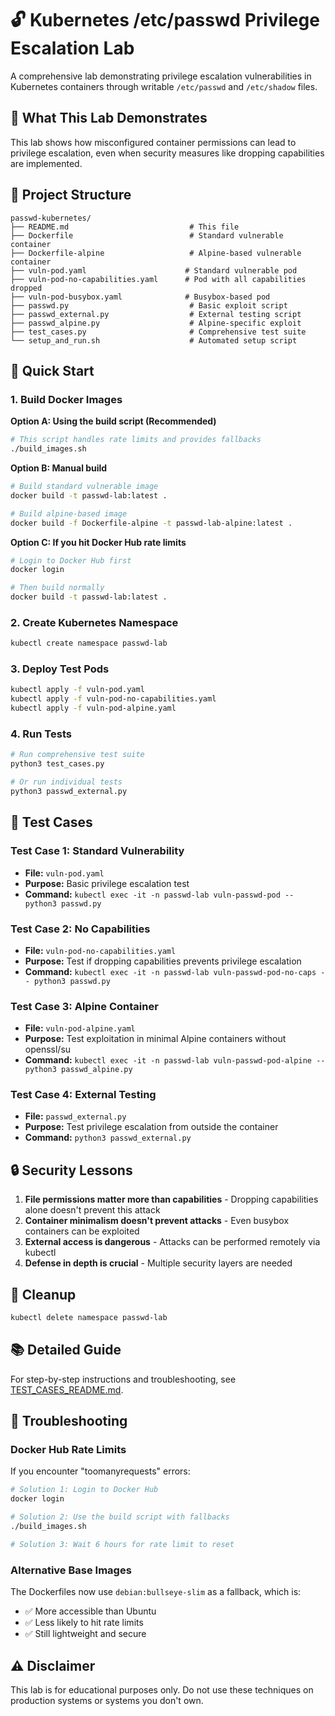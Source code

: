 # 🔓 Kubernetes /etc/passwd Privilege Escalation Lab

A comprehensive lab demonstrating privilege escalation vulnerabilities in Kubernetes containers through writable `/etc/passwd` and `/etc/shadow` files.

## 🎯 What This Lab Demonstrates

This lab shows how misconfigured container permissions can lead to privilege escalation, even when security measures like dropping capabilities are implemented.

## 📁 Project Structure

```
passwd-kubernetes/
├── README.md                           # This file
├── Dockerfile                          # Standard vulnerable container
├── Dockerfile-alpine                   # Alpine-based vulnerable container
├── vuln-pod.yaml                      # Standard vulnerable pod
├── vuln-pod-no-capabilities.yaml      # Pod with all capabilities dropped
├── vuln-pod-busybox.yaml              # Busybox-based pod
├── passwd.py                           # Basic exploit script
├── passwd_external.py                  # External testing script
├── passwd_alpine.py                    # Alpine-specific exploit
├── test_cases.py                       # Comprehensive test suite
└── setup_and_run.sh                    # Automated setup script
```

## 🚀 Quick Start

### 1. Build Docker Images

**Option A: Using the build script (Recommended)**
```bash
# This script handles rate limits and provides fallbacks
./build_images.sh
```

**Option B: Manual build**
```bash
# Build standard vulnerable image
docker build -t passwd-lab:latest .

# Build alpine-based image  
docker build -f Dockerfile-alpine -t passwd-lab-alpine:latest .
```

**Option C: If you hit Docker Hub rate limits**
```bash
# Login to Docker Hub first
docker login

# Then build normally
docker build -t passwd-lab:latest .
```

### 2. Create Kubernetes Namespace
```bash
kubectl create namespace passwd-lab
```

### 3. Deploy Test Pods
```bash
kubectl apply -f vuln-pod.yaml
kubectl apply -f vuln-pod-no-capabilities.yaml
kubectl apply -f vuln-pod-alpine.yaml
```

### 4. Run Tests
```bash
# Run comprehensive test suite
python3 test_cases.py

# Or run individual tests
python3 passwd_external.py
```

## 🧪 Test Cases

### Test Case 1: Standard Vulnerability
- **File:** `vuln-pod.yaml`
- **Purpose:** Basic privilege escalation test
- **Command:** `kubectl exec -it -n passwd-lab vuln-passwd-pod -- python3 passwd.py`

### Test Case 2: No Capabilities
- **File:** `vuln-pod-no-capabilities.yaml`
- **Purpose:** Test if dropping capabilities prevents privilege escalation
- **Command:** `kubectl exec -it -n passwd-lab vuln-passwd-pod-no-caps -- python3 passwd.py`

### Test Case 3: Alpine Container
- **File:** `vuln-pod-alpine.yaml`
- **Purpose:** Test exploitation in minimal Alpine containers without openssl/su
- **Command:** `kubectl exec -it -n passwd-lab vuln-passwd-pod-alpine -- python3 passwd_alpine.py`

### Test Case 4: External Testing
- **File:** `passwd_external.py`
- **Purpose:** Test privilege escalation from outside the container
- **Command:** `python3 passwd_external.py`

## 🔒 Security Lessons

1. **File permissions matter more than capabilities** - Dropping capabilities alone doesn't prevent this attack
2. **Container minimalism doesn't prevent attacks** - Even busybox containers can be exploited
3. **External access is dangerous** - Attacks can be performed remotely via kubectl
4. **Defense in depth is crucial** - Multiple security layers are needed

## 🧹 Cleanup

```bash
kubectl delete namespace passwd-lab
```

## 📚 Detailed Guide

For step-by-step instructions and troubleshooting, see [TEST_CASES_README.md](TEST_CASES_README.md).

## 🚨 Troubleshooting

### Docker Hub Rate Limits
If you encounter "toomanyrequests" errors:
```bash
# Solution 1: Login to Docker Hub
docker login

# Solution 2: Use the build script with fallbacks
./build_images.sh

# Solution 3: Wait 6 hours for rate limit to reset
```

### Alternative Base Images
The Dockerfiles now use `debian:bullseye-slim` as a fallback, which is:
- ✅ More accessible than Ubuntu
- ✅ Less likely to hit rate limits
- ✅ Still lightweight and secure

## ⚠️ Disclaimer

This lab is for educational purposes only. Do not use these techniques on production systems or systems you don't own.
